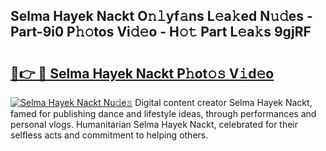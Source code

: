 ## Selma Hayek Nackt O𝚗𝚕yf𝚊ns L𝚎a𝚔ed N𝚞𝚍es - Part-9i0 P𝚑𝚘tos Vi𝚍𝚎o - H𝚘𝚝 Part L𝚎a𝚔s 9gjRF

# <h2><a href="http://kfad4bn.oniu.top/?m=Selma+Hayek+Nackt">🔗👉 🔴 Selma Hayek Nackt P𝚑ot𝚘𝚜 V𝚒d𝚎o</a></h2>

[![Selma Hayek Nackt Nu𝚍e𝚜](https://i.imgur.com/0qMVB7G.gif)](http://kfad4bn.oniu.top/?m=Selma+Hayek+Nackt)
Digital content creator Selma Hayek Nackt, famed for publishing dance and lifestyle ideas, through performances and personal vlogs. Humanitarian Selma Hayek Nackt, celebrated for their selfless acts and commitment to helping others.  
